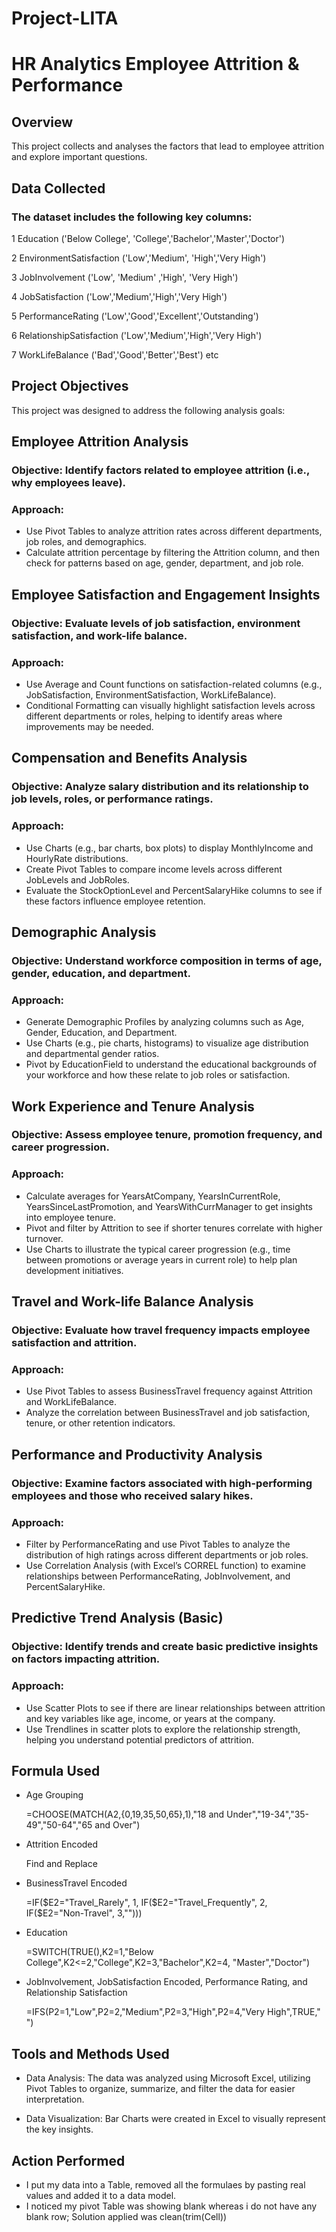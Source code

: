 # Project-LITA
# HR Analytics Employee Attrition &amp; Performance
## Overview
This project collects and analyses the factors that lead to employee attrition and explore important questions.

## Data Collected
### The dataset includes the following key columns:

1 Education ('Below College', 'College','Bachelor','Master','Doctor')
  
2 EnvironmentSatisfaction ('Low','Medium', 'High','Very High') 

3 JobInvolvement ('Low', 'Medium' ,'High', 'Very High')

4 JobSatisfaction ('Low','Medium','High','Very High')

5 PerformanceRating ('Low','Good','Excellent','Outstanding')

6 RelationshipSatisfaction ('Low','Medium','High','Very High')

7 WorkLifeBalance ('Bad','Good','Better','Best') etc

## Project Objectives
This project was designed to address the following analysis goals:

## Employee Attrition Analysis
### Objective: Identify factors related to employee attrition (i.e., why employees leave).
### Approach:
- Use Pivot Tables to analyze attrition rates across different departments, job roles, and demographics.
- Calculate attrition percentage by filtering the Attrition column, and then check for patterns based on age, gender, department, and job role.
## Employee Satisfaction and Engagement Insights
### Objective: Evaluate levels of job satisfaction, environment satisfaction, and work-life balance.
### Approach:
- Use Average and Count functions on satisfaction-related columns (e.g., JobSatisfaction, EnvironmentSatisfaction, WorkLifeBalance).
- Conditional Formatting can visually highlight satisfaction levels across different departments or roles, helping to identify areas where improvements may be needed.
## Compensation and Benefits Analysis
### Objective: Analyze salary distribution and its relationship to job levels, roles, or performance ratings.
### Approach:
- Use Charts (e.g., bar charts, box plots) to display MonthlyIncome and HourlyRate distributions.
- Create Pivot Tables to compare income levels across different JobLevels and JobRoles.
- Evaluate the StockOptionLevel and PercentSalaryHike columns to see if these factors influence employee retention.
## Demographic Analysis
### Objective: Understand workforce composition in terms of age, gender, education, and department.
### Approach:
- Generate Demographic Profiles by analyzing columns such as Age, Gender, Education, and Department.
- Use Charts (e.g., pie charts, histograms) to visualize age distribution and departmental gender ratios.
- Pivot by EducationField to understand the educational backgrounds of your workforce and how these relate to job roles or satisfaction.
## Work Experience and Tenure Analysis
### Objective: Assess employee tenure, promotion frequency, and career progression.
### Approach:
- Calculate averages for YearsAtCompany, YearsInCurrentRole, YearsSinceLastPromotion, and YearsWithCurrManager to get insights into employee tenure.
- Pivot and filter by Attrition to see if shorter tenures correlate with higher turnover.
- Use Charts to illustrate the typical career progression (e.g., time between promotions or average years in current role) to help plan development initiatives.
## Travel and Work-life Balance Analysis
### Objective: Evaluate how travel frequency impacts employee satisfaction and attrition.
### Approach:
- Use Pivot Tables to assess BusinessTravel frequency against Attrition and WorkLifeBalance.
- Analyze the correlation between BusinessTravel and job satisfaction, tenure, or other retention indicators.
## Performance and Productivity Analysis
### Objective: Examine factors associated with high-performing employees and those who received salary hikes.
### Approach:
- Filter by PerformanceRating and use Pivot Tables to analyze the distribution of high ratings across different departments or job roles.
- Use Correlation Analysis (with Excel’s CORREL function) to examine relationships between PerformanceRating, JobInvolvement, and PercentSalaryHike.
## Predictive Trend Analysis (Basic)
### Objective: Identify trends and create basic predictive insights on factors impacting attrition.
### Approach:
- Use Scatter Plots to see if there are linear relationships between attrition and key variables like age, income, or years at the company.
- Use Trendlines in scatter plots to explore the relationship strength, helping you understand potential predictors of attrition.

## Formula Used
- Age Grouping

    =CHOOSE(MATCH(A2,{0,19,35,50,65},1),"18 and Under","19-34","35-49","50-64","65 and Over")
- Attrition Encoded

    Find and Replace
  
- BusinessTravel Encoded

    =IF($E2="Travel_Rarely", 1, IF($E2="Travel_Frequently", 2, IF($E2="Non-Travel", 3,"")))
  
- Education

    =SWITCH(TRUE(),K2=1,"Below College",K2<=2,"College",K2=3,"Bachelor",K2=4, "Master","Doctor")
  
- JobInvolvement, JobSatisfaction Encoded, Performance Rating, and Relationship Satisfaction

    =IFS(P2=1,"Low",P2=2,"Medium",P2=3,"High",P2=4,"Very High",TRUE," ")

## Tools and Methods Used
- Data Analysis: The data was analyzed using Microsoft Excel, utilizing Pivot Tables to organize, summarize, and filter the data for easier interpretation.

- Data Visualization: Bar Charts were created in Excel to visually represent the key insights.

## Action Performed

- I put my data into a Table, removed all the formulaes by pasting real values and added it to a data model.
- I noticed my pivot Table was showing blank whereas i do not have any blank row; Solution applied was clean(trim(Cell))
